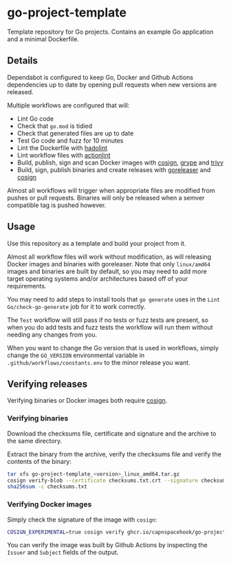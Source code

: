 # go-project-template

Template repository for Go projects. Contains an example Go application and a minimal Dockerfile.

## Details

Dependabot is configured to keep Go, Docker and Github Actions dependencies up to date by opening
pull requests when new versions are released.

Multiple workflows are configured that will:

- Lint Go code
- Check that `go.mod` is tidied
- Check that generated files are up to date
- Test Go code and fuzz for 10 minutes
- Lint the Dockerfile with [hadolint](https://github.com/hadolint/hadolint)
- Lint workflow files with [actionlint](https://github.com/rhysd/actionlint)
- Build, publish, sign and scan Docker images with [cosign](https://github.com/sigstore/cosign), [grype](https://github.com/anchore/grype) and [trivy](https://github.com/aquasecurity/trivy)
- Build, sign, publish binaries and create releases with [goreleaser](https://github.com/goreleaser/goreleaser) and [cosign](https://github.com/sigstore/cosign)

Almost all workflows will trigger when appropriate files are modified from pushes or pull requests. 
Binaries will only be released when a semver compatible tag is pushed however.

## Usage

Use this repository as a template and build your project from it.

Almost all workflow files will work without modification, as will releasing Docker images and binaries with goreleaser.
Note that only `linux/amd64` images and binaries are built by default, so you may need to add more target
operating systems and/or architectures based off of your requirements.

You may need to add steps to install tools that `go generate` uses in the `Lint Go/check-go-generate` job for it
to work correctly.

The `Test` workflow will still pass if no tests or fuzz tests are present, so when you
do add tests and fuzz tests the workflow will run them without needing any changes from you.

When you want to change the Go version that is used in workflows, simply change the `GO_VERSION` environmental variable in `.github/workflows/constants.env` to the minor release you want.

## Verifying releases

Verifying binaries or Docker images both require [cosign](https://github.com/sigstore/cosign).

### Verifying binaries

Download the checksums file, certificate and signature and the archive to the same directory.

Extract the binary from the archive, verify the checksums file and verify the contents of the binary:

```bash
tar xfs go-project-template_<version>_linux_amd64.tar.gz
cosign verify-blob --certificate checksums.txt.crt --signature checksums.txt.sig checksums.txt
sha256sum -c checksums.txt
```

### Verifying Docker images

Simply check the signature of the image with `cosign`:

```bash
COSIGN_EXPERIMENTAL=true cosign verify ghcr.io/capnspacehook/go-project-template | jq
```

You can verify the image was built by Github Actions by inspecting the `Issuer` and `Subject` fields of the output.
